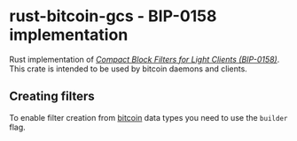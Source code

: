 # rust-bitcoin-gcs - BIP-0158 implementation

Rust implementation of
[*Compact Block Filters for Light Clients (BIP-0158)*][bip0158]. This crate is
intended to be used by bitcoin daemons and clients.

[bip0158]: https://github.com/bitcoin/bips/blob/master/bip-0158.mediawiki

## Creating filters

To enable filter creation from [bitcoin][1] data types you need to use the 
`builder` flag.

[1]: https://github.com/rust-bitcoin/rust-bitcoin
